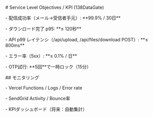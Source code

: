 \# Service Level Objectives / KPI (138DataGate)



\- 配信成功率（メール→受信者手元）: \*\*99.9% / 30日\*\*

\- ダウンロード完了 p95: \*\*≤ 120秒\*\*

\- API p99 レイテンシ（/api/upload, /api/files/download POST）: \*\*≤ 800ms\*\*

\- エラー率（5xx）: \*\*≤ 0.1% / 日\*\*

\- OTP試行: \*\*5回\*\*で一時ロック（15分）



\## モニタリング

\- Vercel Functions / Logs / Error rate

\- SendGrid Activity / Bounce率

\- KPIダッシュボード（将来：自動集計）



